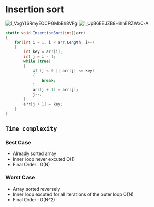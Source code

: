 # Insertion sort
![1_VxgYISRmyEOCPGMbBh8VFg](https://user-images.githubusercontent.com/99830416/218607314-4181b809-c3fc-47d0-8042-04304f00c498.gif)
![1_UpB6EEJZB8HihhERZWxC-A](https://user-images.githubusercontent.com/99830416/218608524-bf4fe665-fd37-4ace-ae8b-6488be3cf52b.gif)

```cs
static void InsertionSort(int[]arr)
{
    for(int i = 1; i < arr.Length; i++)
    {
        int key = arr[i];
        int j = i - 1;
        while (true)
        {
            if (j < 0 || arr[j] <= key)
            {
                break; 
            }
            arr[j + 1] = arr[j];
            j--;
        }
        arr[j + 1] = key;
    }
}
```

## `Time complexity`
### Best Case 

- Already sorted array 
- Inner loop never excuted O(1)
- Final Order : O(N)

### Worst Case 

- Array sorted reversely
- Inner loop excuted for all iterations of the outer loop O(N)
- Final Order : O(N^2)


